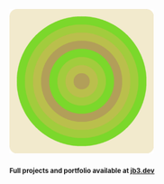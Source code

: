 <a href="https://github.com/jb3/fractal"><img width="256px" src="fractal-20251101-171728.png"/></a>

<sub>**Full projects and portfolio available at [jb3.dev](https://jb3.dev/)**</sub>
